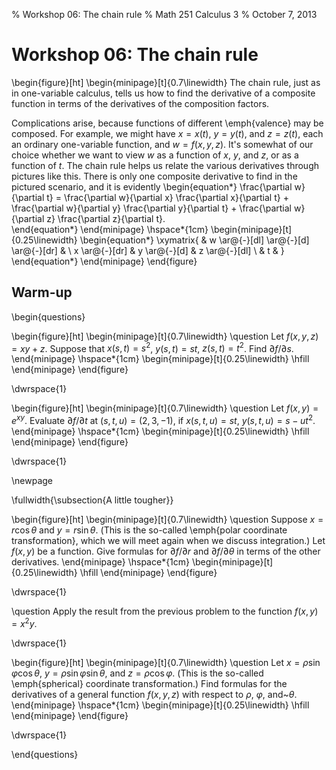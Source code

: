 % Workshop 06: The chain rule
% Math 251 Calculus 3
% October 7, 2013

# Workshop 06: The chain rule

\begin{figure}[ht]
\begin{minipage}[t]{0.7\linewidth}
The chain rule, just as in one-variable calculus, tells us how to find the derivative of a composite function in terms of the derivatives of the composition factors.

Complications arise, because functions of different \emph{valence} may be composed. For example, we might have $x = x(t)$, $y = y(t)$, and $z = z(t)$, each an ordinary one-variable function, and $w = f(x,y,z)$. It's somewhat of our choice whether we want to view $w$ as a function of $x$, $y$, and $z$, or as a function of $t$. The chain rule helps us relate the various derivatives through pictures like this. There is only one composite derivative to find in the pictured scenario, and it is evidently
\begin{equation*}
    \frac{\partial w}{\partial t} = \frac{\partial w}{\partial x} \frac{\partial x}{\partial t} + \frac{\partial w}{\partial y} \frac{\partial y}{\partial t} + \frac{\partial w}{\partial z} \frac{\partial z}{\partial t}.    
\end{equation*} 
\end{minipage} \hspace*{1cm}
\begin{minipage}[t]{0.25\linewidth}
    \begin{equation*}
        \xymatrix{
              & w \ar@{-}[dl] \ar@{-}[d] \ar@{-}[dr] & \\
            x \ar@{-}[dr] & y \ar@{-}[d] & z \ar@{-}[dl] \\
            & t & 
        }
    \end{equation*}
\end{minipage}
\end{figure}

## Warm-up

\begin{questions}

\begin{figure}[ht]
\begin{minipage}[t]{0.7\linewidth}
\question Let $f(x, y, z) = xy + z$. Suppose that $x(s,t) = s^2$, $y(s,t) = st$, $z(s,t) = t^2$. Find $\partial f/\partial s$. 
\end{minipage} \hspace*{1cm}
\begin{minipage}[t]{0.25\linewidth}
\hfill
\end{minipage}
\end{figure}

\dwrspace{1}

\begin{figure}[ht]
\begin{minipage}[t]{0.7\linewidth}
\question Let $f(x,y) = e^{xy}$. Evaluate $\partial f / \partial t$ at $(s,t,u) = (2, 3, -1)$, if $x(s, t, u) = st$, $y(s, t, u) = s - ut^2$.
\end{minipage} \hspace*{1cm}
\begin{minipage}[t]{0.25\linewidth}
\hfill
\end{minipage}
\end{figure}

\dwrspace{1}

\newpage

\fullwidth{\subsection{A little tougher}}

\begin{figure}[ht]
\begin{minipage}[t]{0.7\linewidth}
\question Suppose $x = r \cos{\theta}$ and $y = r \sin{\theta}$. (This is the so-called \emph{polar coordinate transformation}, which we will meet again when we discuss integration.) Let $f(x,y)$ be a function. Give formulas for $\partial f / \partial r$ and $\partial f / \partial \theta$ in terms of the other derivatives.
\end{minipage} \hspace*{1cm}
\begin{minipage}[t]{0.25\linewidth}
\hfill
\end{minipage}
\end{figure}

\dwrspace{1}

\question Apply the result from the previous problem to the function $f(x, y) = x^2 y$.

\dwrspace{1}

\begin{figure}[ht]
\begin{minipage}[t]{0.7\linewidth}
\question Let $x = \rho \sin \varphi \cos \theta$, $y = \rho \sin \varphi \sin \theta$, and $z = \rho \cos \varphi$. (This is the so-called \emph{spherical} coordinate transformation.) Find formulas for the derivatives of a general function $f(x, y, z)$ with respect to $\rho$, $\varphi$, and~$\theta$. 
\end{minipage} \hspace*{1cm}
\begin{minipage}[t]{0.25\linewidth}
\hfill
\end{minipage}
\end{figure}

\dwrspace{1}

\end{questions}
